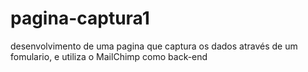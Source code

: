 # pagina-captura1
desenvolvimento de uma pagina que captura os dados através de um fomulario, e utiliza o MailChimp como back-end 
